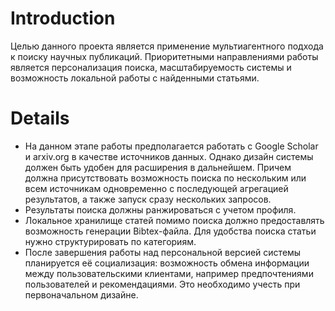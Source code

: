 # Introduction #

Целью данного проекта является применение мультиагентного подхода к поиску научных публикаций. Приоритетными направлениями работы является персонализация поиска, масштабируемость системы и возможность локальной работы с найденными статьями.

# Details #

  * На данном этапе работы предполагается работать с Google Scholar и arxiv.org в качестве источников данных. Однако дизайн системы должен быть удобен для расширения в дальнейшем. Причем должна присутствовать возможность поиска по нескольким или всем источникам одновременно с последующей агрегацией результатов, а также запуск сразу нескольких запросов.
  * Результаты поиска должны ранжироваться с учетом профиля.
  * Локальное хранилище статей помимо поиска должно предоставлять возможность генерации Bibtex-файла. Для удобства поиска статьи нужно структурировать по категориям.
  * После завершения работы над персональной версией системы планируется её социализация: возможность обмена информации между пользовательскими клиентами, например предпочтениями пользователей и рекомендациями. Это необходимо учесть при первоначальном дизайне.